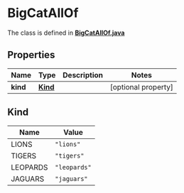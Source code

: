 

# BigCatAllOf

The class is defined in **[BigCatAllOf.java](../../src/main/java/org/openapitools/model/BigCatAllOf.java)**

## Properties

Name | Type | Description | Notes
------------ | ------------- | ------------- | -------------
**kind** | [**Kind**](#Kind) |  |  [optional property]

## Kind

Name | Value
---- | -----
LIONS | `"lions"`
TIGERS | `"tigers"`
LEOPARDS | `"leopards"`
JAGUARS | `"jaguars"`


